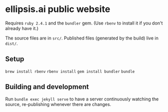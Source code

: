 # ellipsis.ai public website

Requires `ruby 2.4.1` and the `bundler` gem. (Use `rbenv` to install it if you don't already have it.)

The source files are in `src/`. Published files (generated by the build) live in `dist/`.

## Setup

`brew install rbenv`
`rbenv install`
`gem install bundler`
`bundle`

## Building and development

Run `bundle exec jekyll serve` to have a server continuously watching the source,
re-publishing whenever there are changes.

